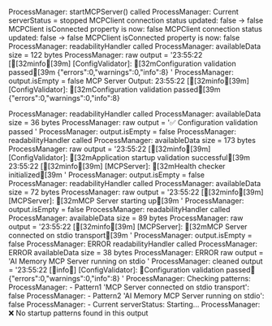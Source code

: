 ProcessManager: startMCPServer() called
ProcessManager: Current serverStatus = stopped
MCPClient connection status updated: false → false
MCPClient isConnected property is now: false
MCPClient connection status updated: false → false
MCPClient isConnected property is now: false
ProcessManager: readabilityHandler called
ProcessManager: availableData size = 122 bytes
ProcessManager: raw output = '23:55:22 [[32minfo[39m] [ConfigValidator]: [32mConfiguration validation passed[39m {"errors":0,"warnings":0,"info":8}
'
ProcessManager: output.isEmpty = false
MCP Server Output: 23:55:22 [[32minfo[39m] [ConfigValidator]: [32mConfiguration validation passed[39m {"errors":0,"warnings":0,"info":8}

ProcessManager: readabilityHandler called
ProcessManager: availableData size = 36 bytes
ProcessManager: raw output = '✅ Configuration validation passed
'
ProcessManager: output.isEmpty = false
ProcessManager: readabilityHandler called
ProcessManager: availableData size = 173 bytes
ProcessManager: raw output = '23:55:22 [[32minfo[39m] [ConfigValidator]: [32mApplication startup validation successful[39m
23:55:22 [[32minfo[39m] [MCPServer]: [32mHealth checker initialized[39m
'
ProcessManager: output.isEmpty = false
ProcessManager: readabilityHandler called
ProcessManager: availableData size = 72 bytes
ProcessManager: raw output = '23:55:22 [[32minfo[39m] [MCPServer]: [32mMCP Server starting up[39m
'
ProcessManager: output.isEmpty = false
ProcessManager: readabilityHandler called
ProcessManager: availableData size = 89 bytes
ProcessManager: raw output = '23:55:22 [[32minfo[39m] [MCPServer]: [32mMCP Server connected on stdio transport[39m
'
ProcessManager: output.isEmpty = false
ProcessManager: ERROR readabilityHandler called
ProcessManager: ERROR availableData size = 38 bytes
ProcessManager: ERROR raw output = 'AI Memory MCP Server running on stdio
'
ProcessManager: cleaned output = '23:55:22 [info] [ConfigValidator]: Configuration validation passed {"errors":0,"warnings":0,"info":8}
'
ProcessManager: Checking patterns:
ProcessManager:   - Pattern1 'MCP Server connected on stdio transport': false
ProcessManager:   - Pattern2 'AI Memory MCP Server running on stdio': false
ProcessManager:   - Current serverStatus: Starting...
ProcessManager: ❌ No startup patterns found in this output